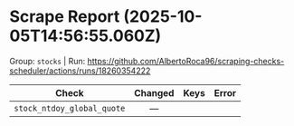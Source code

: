 # Scrape Report (2025-10-05T14:56:55.060Z)

Group: `stocks`  |  Run: https://github.com/AlbertoRoca96/scraping-checks-scheduler/actions/runs/18260354222

| Check | Changed | Keys | Error |
|---|:---:|:--|:--|
| `stock_ntdoy_global_quote` | — |  |  |
